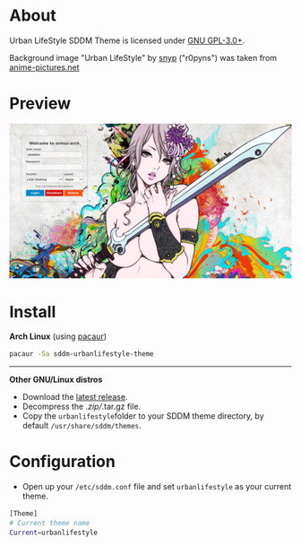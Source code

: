 # About
Urban LifeStyle SDDM Theme is licensed under [GNU GPL-3.0+](http://www.gnu.org/licenses/gpl-3.0.txt).

Background image "Urban LifeStyle" by [snyp](http://r0pyns.deviantart.com/) ("r0pyns") was taken from [anime-pictures.net](http://anime-pictures.net/pictures/view_post/100739)

# Preview
![Urban LifeStyle](https://raw.githubusercontent.com/AlfredoRamos/sddm-urbanlifestyle-theme/master/urbanlifestyle/resources/images/urbanlifestyle.jpg)

# Install
**Arch Linux** (using [pacaur](https://aur.archlinux.org/packages/pacaur/))

```bash
pacaur -Sa sddm-urbanlifestyle-theme
```
___
**Other GNU/Linux distros**
* Download the [latest release](https://github.com/AlfredoRamos/sddm-urbanlifestyle-theme/releases/latest).
* Decompress the *.zip/*.tar.gz file.
* Copy the ```urbanlifestyle```folder to your SDDM theme directory, by default ```/usr/share/sddm/themes```.

# Configuration
* Open up your ```/etc/sddm.conf``` file and set ```urbanlifestyle``` as your current theme.

```bash
[Theme]
# Current theme name
Current=urbanlifestyle
```